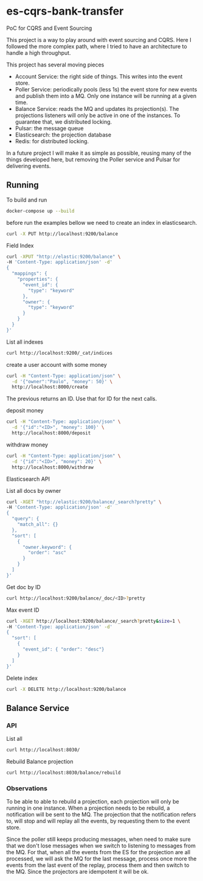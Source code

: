 # es-cqrs-bank-transfer
PoC for CQRS and Event Sourcing

This project is a way to play around with event sourcing and CQRS.
Here I followed the more complex path, where I tried to have an architecture to handle a high throughput.

This project has several moving pieces
* Account Service: the right side of things. This writes into the event store.
* Poller Service: periodically pools (less 1s) the event store for new events and publish them into a MQ. Only one instance will be running at a given time.
* Balance Service: reads the MQ and updates its projection(s). The projections listeners will only be active in one of the instances. To guarantee that, we distributed locking.
* Pulsar: the message queue
* Elasticsearch: the projection database
* Redis: for distributed locking.

In a future project I will make it as simple as possible, reusing many of the things developed here, but removing the Poller service and Pulsar for delivering events.

## Running

To build and run
```sh
docker-compose up --build
```

before run  the examples bellow we need to create an index in elasticsearch.
```sh
curl -X PUT http://localhost:9200/balance
```

Field Index
```sh
curl -XPUT "http://elastic:9200/balance" \
-H 'Content-Type: application/json' -d'
{  
  "mappings": {    
    "properties": {      
      "event_id": {        
        "type": "keyword"      
      },   
      "owner": {        
        "type": "keyword"      
      }    
    }  
  }
}'
```

List all indexes
```sh
curl http://localhost:9200/_cat/indices
```

create a user account with some money
```sh
curl -H "Content-Type: application/json" \
  -d '{"owner":"Paulo", "money": 50}' \
  http://localhost:8000/create
```

The previous returns an ID. Use that for ID for the next calls.

deposit money
```sh
curl -H "Content-Type: application/json" \
  -d '{"id":"<ID>", "money": 100}' \
  http://localhost:8000/deposit
```

withdraw money
```sh
curl -H "Content-Type: application/json" \
  -d '{"id":"<ID>", "money": 20}' \
  http://localhost:8000/withdraw
```

Elasticsearch API

List all docs by owner
```sh
curl -XGET "http://elastic:9200/balance/_search?pretty" \
-H 'Content-Type: application/json' -d'
{    
  "query": {
    "match_all": {}
  },    
  "sort": [
    {        
      "owner.keyword": {
        "order": "asc"
      }      
    }    
  ]
}'
```


Get doc by ID
```sh
curl http://localhost:9200/balance/_doc/<ID>?pretty
```

Max event ID
```sh
curl -XGET http://localhost:9200/balance/_search?pretty&size=1 \
-H 'Content-Type: application/json' -d'
{
  "sort": [
    {
      "event_id": { "order": "desc"}
    }
  ]
}'
```

Delete index
```sh
curl -X DELETE http://localhost:9200/balance
```

## Balance Service

### API

List all
```sh
curl http://localhost:8030/
```

Rebuild Balance projection
```sh
curl http://localhost:8030/balance/rebuild
```

### Observations

To be able to able to rebuild a projection, each projection will only be running in one instance. When a projection needs to be rebuild, a notification will be sent to the MQ. The projection that the notification refers to, will stop and will replay all the events, by requesting them to the event store.

Since the poller still keeps producing messages, when need to make sure that we don't lose messages when we switch to listening to messages from the MQ. For that, when all the events from the ES for the projection are all processed, we will ask the MQ for the last message, process once more the events from the last event of the replay, process them and then switch to the MQ. Since the projectors are idempotent it will be ok.
